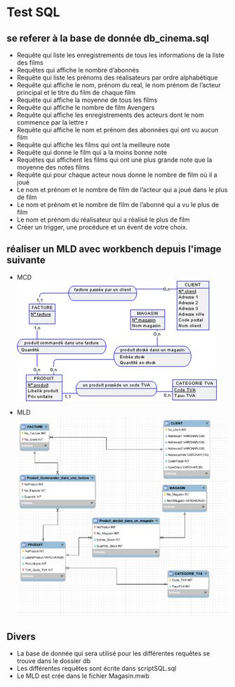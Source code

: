 # Test SQL  
## se referer à la base de donnée db_cinema.sql

- Requête qui liste les enregistrements de tous les informations de la liste des films
- Requêtes qui affiche le nombre d’abonnés
- Requête qui liste les prénoms des réalisateurs par ordre alphabétique
- Requête qui affiche le nom, prénom du real, le nom prénom de l’acteur principal et le titre du film de chaque film
- Requête qui affiche la moyenne de tous les films
- Requête qui affiche le nombre de film Avengers
- Requête qui affiche les enregistrements des acteurs dont le nom commence par la lettre r
- Requête qui affiche le nom et prénom des abonnées qui ont vu aucun film
- Requête qui affiche les films qui ont la meilleure note
- Requête qui donne le film qui a la moins bonne note
- Requêtes qui affichent les films qui ont une plus grande note que la moyenne des notes films
- Requête qui pour chaque acteur nous donne le nombre de film où il a joué
- Le nom et prénom et le nombre de film de l’acteur qui a joué dans le plus de film
- Le nom et prénom et le nombre de film de l’abonné qui a vu le plus de film
- Le nom et prénom du réalisateur qui a réalisé le plus de film
- Créer un trigger, une procédure et un évent de votre choix.  

## réaliser un MLD avec workbench depuis l'image suivante  
- MCD
![MCD](./mcd.gif)  

- MLD
![MLD](./ScreenMLD.png)  

## Divers  

- La base de donnée qui sera utilisé pour les différentes requêtes se trouve dans le dossier db  
- Les différentes requêtes sont écrite dans scriptSQL.sql  
- Le MLD est crée dans le fichier Magasin.mwb  
